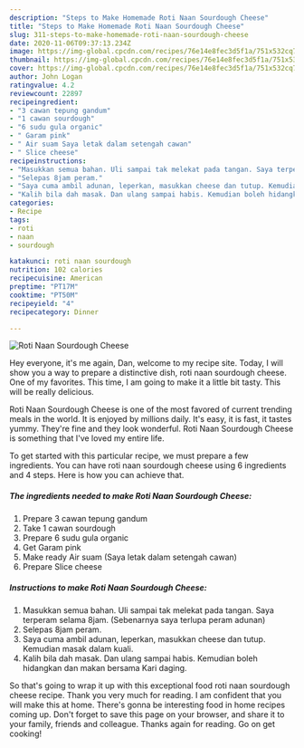 ```yaml
---
description: "Steps to Make Homemade Roti Naan Sourdough Cheese"
title: "Steps to Make Homemade Roti Naan Sourdough Cheese"
slug: 311-steps-to-make-homemade-roti-naan-sourdough-cheese
date: 2020-11-06T09:37:13.234Z
image: https://img-global.cpcdn.com/recipes/76e14e8fec3d5f1a/751x532cq70/roti-naan-sourdough-cheese-resipi-foto-utama.jpg
thumbnail: https://img-global.cpcdn.com/recipes/76e14e8fec3d5f1a/751x532cq70/roti-naan-sourdough-cheese-resipi-foto-utama.jpg
cover: https://img-global.cpcdn.com/recipes/76e14e8fec3d5f1a/751x532cq70/roti-naan-sourdough-cheese-resipi-foto-utama.jpg
author: John Logan
ratingvalue: 4.2
reviewcount: 22897
recipeingredient:
- "3 cawan tepung gandum"
- "1 cawan sourdough"
- "6 sudu gula organic"
- " Garam pink"
- " Air suam Saya letak dalam setengah cawan"
- " Slice cheese"
recipeinstructions:
- "Masukkan semua bahan. Uli sampai tak melekat pada tangan. Saya terperam selama 8jam. (Sebenarnya saya terlupa peram adunan)"
- "Selepas 8jam peram."
- "Saya cuma ambil adunan, leperkan, masukkan cheese dan tutup. Kemudian masak dalam kuali."
- "Kalih bila dah masak. Dan ulang sampai habis. Kemudian boleh hidangkan dan makan bersama Kari daging."
categories:
- Recipe
tags:
- roti
- naan
- sourdough

katakunci: roti naan sourdough 
nutrition: 102 calories
recipecuisine: American
preptime: "PT17M"
cooktime: "PT50M"
recipeyield: "4"
recipecategory: Dinner

---
```



![Roti Naan Sourdough Cheese](https://img-global.cpcdn.com/recipes/76e14e8fec3d5f1a/751x532cq70/roti-naan-sourdough-cheese-resipi-foto-utama.jpg)

Hey everyone, it's me again, Dan, welcome to my recipe site. Today, I will show you a way to prepare a distinctive dish, roti naan sourdough cheese. One of my favorites. This time, I am going to make it a little bit tasty. This will be really delicious.



Roti Naan Sourdough Cheese is one of the most favored of current trending meals in the world. It is enjoyed by millions daily. It's easy, it is fast, it tastes yummy. They're fine and they look wonderful. Roti Naan Sourdough Cheese is something that I've loved my entire life.


To get started with this particular recipe, we must prepare a few ingredients. You can have roti naan sourdough cheese using 6 ingredients and 4 steps. Here is how you can achieve that.

<!--inarticleads1-->

##### The ingredients needed to make Roti Naan Sourdough Cheese:

1. Prepare 3 cawan tepung gandum
1. Take 1 cawan sourdough
1. Prepare 6 sudu gula organic
1. Get  Garam pink
1. Make ready  Air suam (Saya letak dalam setengah cawan)
1. Prepare  Slice cheese




<!--inarticleads2-->

##### Instructions to make Roti Naan Sourdough Cheese:

1. Masukkan semua bahan. Uli sampai tak melekat pada tangan. Saya terperam selama 8jam. (Sebenarnya saya terlupa peram adunan)
1. Selepas 8jam peram.
1. Saya cuma ambil adunan, leperkan, masukkan cheese dan tutup. Kemudian masak dalam kuali.
1. Kalih bila dah masak. Dan ulang sampai habis. Kemudian boleh hidangkan dan makan bersama Kari daging.




So that's going to wrap it up with this exceptional food roti naan sourdough cheese recipe. Thank you very much for reading. I am confident that you will make this at home. There's gonna be interesting food in home recipes coming up. Don't forget to save this page on your browser, and share it to your family, friends and colleague. Thanks again for reading. Go on get cooking!

